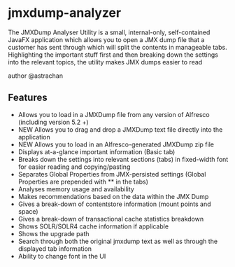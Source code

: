 # jmxdump-analyzer
The JMXDump Analyser Utility is a small, internal-only, self-contained JavaFX application which allows you to open a JMX dump file that a customer has sent through which will split the contents in manageable tabs. Highlighting the important stuff first and then breaking down the settings into the relevant topics, the utility makes JMX dumps easier to read

author @astrachan

## Features
* Allows you to load in a JMXDump file from any version of Alfresco (including version 5.2 +)
* NEW Allows you to drag and drop a JMXDump text file directly into the application
* NEW Allows you to load in an Alfresco-generated JMXDump zip file
* Displays at-a-glance important information (Basic tab)
* Breaks down the settings into relevant sections (tabs) in fixed-width font for easier reading and copying/pasting
* Separates Global Properties from JMX-persisted settings (Global Properties are prepended with ** in the tabs)
* Analyses memory usage and availability
* Makes recommendations based on the data within the JMX Dump
* Gives a break-down of contentstore information (mount points and space)
* Gives a break-down of transactional cache statistics breakdown
* Shows SOLR/SOLR4 cache information if applicable
* Shows the upgrade path
* Search through both the original jmxdump text as well as through the displayed tab information
* Ability to change font in the UI



